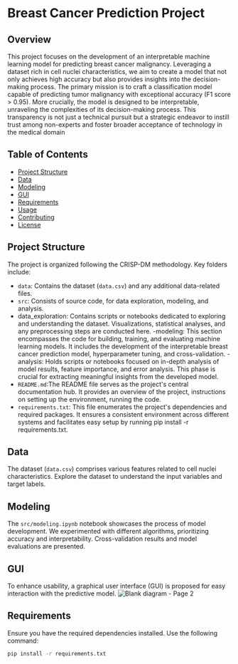 # Breast Cancer Prediction Project

## Overview
This project focuses on the development of an interpretable machine learning model for predicting breast cancer malignancy. Leveraging a dataset rich in cell nuclei characteristics, we aim to create a model that not only achieves high accuracy but also provides insights into the decision-making process. The primary mission is to craft a classification model capable of predicting tumor malignancy with exceptional accuracy (F1 score > 0.95). More crucially, the model is designed to be interpretable, unraveling the complexities of its decision-making process. This transparency is not just a technical pursuit but a strategic endeavor to instill trust among non-experts and foster broader acceptance of technology in the medical domain

## Table of Contents
- [Project Structure](#project-structure)
- [Data](#data)
- [Modeling](#modeling)
- [GUI](#gui)
- [Requirements](#requirements)
- [Usage](#usage)
- [Contributing](#contributing)
- [License](#license)

## Project Structure
The project is organized following the CRISP-DM methodology. Key folders include:
- `data`: Contains the dataset (`data.csv`) and any additional data-related files.
- `src`: Consists of source code, for data exploration, modeling, and analysis.
- data_exploration: Contains scripts or notebooks dedicated to exploring and understanding the dataset. Visualizations, statistical analyses, and any preprocessing steps are conducted here.
-modeling: This section encompasses the code for building, training, and evaluating machine learning models. It includes the development of the interpretable breast cancer prediction model, hyperparameter tuning, and cross-validation.
-analysis: Holds scripts or notebooks focused on in-depth analysis of model results, feature importance, and error analysis. This phase is crucial for extracting meaningful insights from the developed model.
- `README.md`:The README file serves as the project's central documentation hub. It provides an overview of the project, instructions on setting up the environment, running the code.
- `requirements.txt`:  This file enumerates the project's dependencies and required packages. It ensures a consistent environment across different systems and facilitates easy setup by running pip install -r requirements.txt.

## Data
The dataset (`data.csv`) comprises various features related to cell nuclei characteristics. Explore the dataset to understand the input variables and target labels.

## Modeling
The `src/modeling.ipynb` notebook showcases the process of model development. We experimented with different algorithms, prioritizing accuracy and interpretability. Cross-validation results and model evaluations are presented.

## GUI
To enhance usability, a graphical user interface (GUI) is proposed for easy interaction with the predictive model.
![Blank diagram - Page 2](https://github.com/Oumaymabamoh/BreastCancerPrediction/assets/134213098/a12f322f-032a-4cd1-8b35-e68ee19779d9)

## Requirements
Ensure you have the required dependencies installed. Use the following command:
```bash
pip install -r requirements.txt
